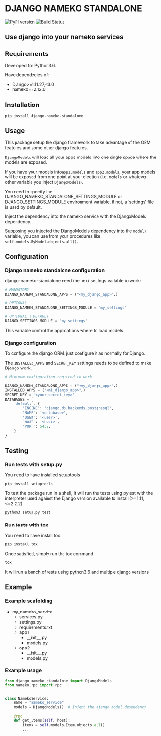 # DJANGO NAMEKO STANDALONE
[![PyPI version](https://badge.fury.io/py/django-nameko-standalone.svg)](https://badge.fury.io/py/django-nameko-standalone) [![Build Status](https://travis-ci.com/jesusenlanet/django-nameko-standalone.svg?branch=master)](https://travis-ci.com/jesusenlanet/django-nameko-standalone)
## Use django into your nameko services
## Requirements
Developed for Python3.6.

Have dependecies of:

* Django>=1.11.27,<3.0
* nameko==2.12.0

## Installation
`pip install django-nameko-standalone`

## Usage
This package setup the django framework to take advantage of the ORM features and some other django features.

`DjangoModels` will load all your apps models into one single space where the models are exposed.

If you have your models into`app1.models` and `app2.models`, your app models will be exposed from one point at your election (i.e. `models` or whatever other variable you inject `DjangoModels`).

You need to specify the DJANGO_NAMEKO_STANDALONE_SETTINGS_MODULE or DJANGO_SETTINGS_MODULE environment variable, if not, a 'settings' file is used by default.

Inject the dependency into the nameko service with the DjangoModels dependency.

Supposing you injected the DjangoModels dependency into the `models` variable, you can use from your procedures like `self.models.MyModel.objects.all()`.


## Configuration
### Django nameko standalone configuration
django-nameko-standalone need the next settings variable to work:
```python
# MANDATORY
DJANGO_NAMEKO_STANDALONE_APPS = ("<my_django_app>",)

# OPTIONAL
DJANGO_NAMEKO_STANDALONE_SETTINGS_MODULE = 'my_settings'

# OPTIONAL | DEFAULT
DJANGO_SETTINGS_MODULE = "my_settings"
```
This variable control the applications where to load models.


### Django configuration
To configure the django ORM, just configure it as normally for Django.

The `INSTALLED_APPS` and `SECRET_KEY` settings needs to be defined to make Django work.

```python
# Minimum configuration required to work

DJANGO_NAMEKO_STANDALONE_APPS = ("<my_django_app>",)
INSTALLED_APPS = ("<mi_django_app>",)
SECRET_KEY = '<your_secret_key>'
DATABASES = {
    'default': {
        'ENGINE': 'django.db.backends.postgresql',
        'NAME': '<database>',
        'USER': '<user>',
        'HOST': '<host>',
        'PORT': 5432,
    }
}
```

## Testing
### Run tests with setup.py
You need to have installed setuptools
```bash
pip install setuptools
```

To test the package run in a shell, it will run the tests using pytest with the interpreter used against the Django version available to install (>=1.11,<=2.2.2).
```bash
python3 setup.py test
```

### Run tests with tox
You need to have install tox
```bash
pip install tox
```

Once satisfied, simply run the tox command
```bash
tox
```
It will run a bunch of tests using python3.6 and multiple django versions

## Example
### Example scafolding
* my_nameko_service
    * services.py
    * settings.py
    * requirements.txt
    * app1
        * \_\_init\_\_.py
        * models.py
    * app2
        * \_\_init\_\_.py
        * models.py
    
### Example usage
```python
from django_nameko_standalone import DjangoModels
from nameko.rpc import rpc


class NamekoService:
    name = "nameko_service"
    models = DjangoModels()  # Inject the django model dependency

    @rpc
    def get_items(self, host):
        items = self.models.Item.objects.all()
        ...

```